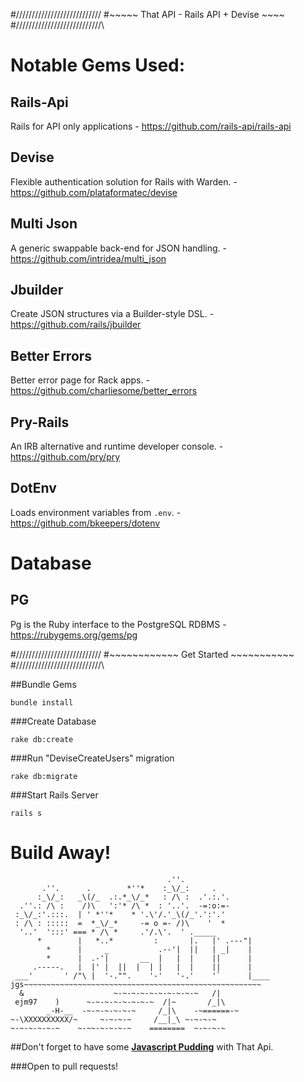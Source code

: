 
#\/\/\/\/\/\/\/\/\/\/\/\/\/\/\/\/\/\/\/\/\/\/\/\/\/\/\/
#~~~~~ That API - Rails API + Devise ~~~~
#/\/\/\/\/\/\/\/\/\/\/\/\/\/\/\/\/\/\/\/\/\/\/\/\/\/\/\



# Notable Gems Used:
## Rails-Api
  Rails for API only applications - https://github.com/rails-api/rails-api
## Devise
  Flexible authentication solution for Rails with Warden. - https://github.com/plataformatec/devise
## Multi Json
  A generic swappable back-end for JSON handling. - https://github.com/intridea/multi_json
## Jbuilder
  Create JSON structures via a Builder-style DSL. - https://github.com/rails/jbuilder
## Better Errors
  Better error page for Rack apps. - https://github.com/charliesome/better_errors
## Pry-Rails
  An IRB alternative and runtime developer console. - https://github.com/pry/pry
## DotEnv 
  Loads environment variables from `.env`. - https://github.com/bkeepers/dotenv

# Database
## PG
  Pg is the Ruby interface to the PostgreSQL RDBMS - https://rubygems.org/gems/pg

#\/\/\/\/\/\/\/\/\/\/\/\/\/\/\/\/\/\/\/\/\/\/\/\/\/\/\/
#~~~~~~~~~~~~  Get Started  ~~~~~~~~~~~
#/\/\/\/\/\/\/\/\/\/\/\/\/\/\/\/\/\/\/\/\/\/\/\/\/\/\/\

##Bundle Gems
``` 
bundle install 
```



###Create Database
``` 
rake db:create 
```
###Run "DeviseCreateUsers" migration
``` 
rake db:migrate 
```



###Start Rails Server 
``` 
rails s 
```  
# Build Away!
```
                                   .''.
       .''.      .        *''*    :_\/_:     .
      :_\/_:   _\(/_  .:.*_\/_*   : /\ :  .'.:.'.
  .''.: /\ :    /)\   ':'* /\ *  : '..'.  -=:o:=-
 :_\/_:'.:::.  | ' *''*    * '.\'/.'_\(/_'.':'.'
 : /\ : :::::  =  *_\/_*     -= o =- /)\    '  *
  '..'  ':::' === * /\ *     .'/.\'.  ' ._____
      *        |   *..*         :       |.   |' .---"|
        *      |     _           .--'|  ||   | _|    |
        *      |  .-'|       __  |   |  |    ||      |
     .-----.   |  |' |  ||  |  | |   |  |    ||      |
 ___'       ' /"\ |  '-."".    '-'   '-.'    '`      |____
jgs~~~~~~~~~~~~~~~~~~~~~~~~~~~~~~~~~~~~~~~~~~~~~~~~~~~~~
  &                    ~-~-~-~-~-~-~-~-~-~   /|
 ejm97    )      ~-~-~-~-~-~-~-~  /|~       /_|\
        _-H-__  -~-~-~-~-~-~     /_|\    -~======-~
~-\XXXXXXXXXX/~     ~-~-~-~     /__|_\ ~-~-~-~
~-~-~-~-~-~    ~-~~-~-~-~-~    ========  ~-~-~-~
```
##Don't forget to have some [**Javascript Pudding**](https://github.com/EdwardReed/javascript_pudding/) with That Api.

###Open to pull requests!
